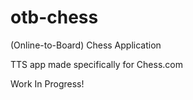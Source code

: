 # otb-chess
(Online-to-Board) Chess Application

TTS app made specifically for Chess.com

Work In Progress!
